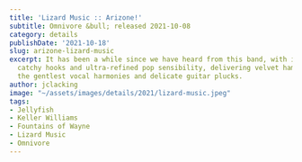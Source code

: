 ```yaml
---
title: 'Lizard Music :: Arizone!'
subtitle: Omnivore &bull; released 2021-10-08
category: details
publishDate: '2021-10-18'
slug: arizone-lizard-music
excerpt: It has been a while since we have heard from this band, with its brutally
  catchy hooks and ultra-refined pop sensibility, delivering velvet hammer blows with
  the gentlest vocal harmonies and delicate guitar plucks.
author: jclacking
image: "~/assets/images/details/2021/lizard-music.jpeg"
tags:
- Jellyfish
- Keller Williams
- Fountains of Wayne
- Lizard Music
- Omnivore
---
```


